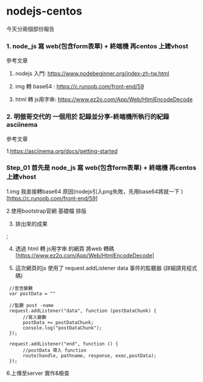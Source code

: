 # nodejs-centos

今天分兩個部份報告

### 1. node_js 寫 web(包含form表單) + 終端機 再centos 上建vhost

參考文章

1. nodejs 入門: https://www.nodebeginner.org/index-zh-tw.html

2. img 轉 base64 : https://c.runoob.com/front-end/59

3. html 轉 js用字串: https://www.ez2o.com/App/Web/HtmlEncodeDecode

### 2. 明傲哥交代的 一個用於 記錄並分享-終端機所執行的紀錄 asciinema 

參考文章

1.https://asciinema.org/docs/getting-started

### Step_01 首先是 node_js 寫 web(包含form表單) + 終端機 再centos 上建vhost

1.img 我直接轉base64 原因(nodejs引入png失敗，先用base64將就一下 ) [https://c.runoob.com/front-end/59]

2.使用bootstrap官網 基礎檔 排版 

3. 排出來的成果

![]();

4. 透過 html 轉 js用字串 的網頁 將web 轉碼 [https://www.ez2o.com/App/Web/HtmlEncodeDecode]

5. 這次網頁的js 使用了   request.addListener data 事件的監聽器 (詳細請見程式碼)

```
 //宣告變數
 var postData = "" 

 //監聽 post -name
 request.addListener("data", function (postDataChunk) {
      //寫入變數
      postData += postDataChunk;
      console.log("postDataChunk");
 });
   
 request.addListener("end", function () {
      //postData 帶入 function
      route(handle, pathname, response, exec,postData);
 });
```

6.上傳至server 實作&檢查



